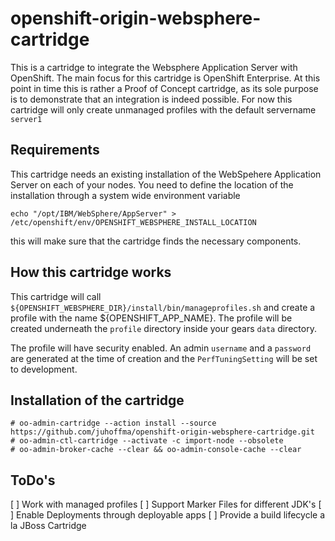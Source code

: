 openshift-origin-websphere-cartridge
====================================

This is a cartridge to integrate the Websphere Application Server with OpenShift. The main focus for this cartridge is OpenShift Enterprise. At this point in time this is rather a Proof of Concept cartridge, as its sole purpose is to demonstrate that an integration is indeed possible. For now this cartridge will only create unmanaged profiles with the default servername `server1`

Requirements
------------

This cartridge needs an existing installation of the WebSpehere Application Server on each of your nodes. You need to define the location of the installation through a system wide environment variable 

```
echo "/opt/IBM/WebSphere/AppServer" > /etc/openshift/env/OPENSHIFT_WEBSPHERE_INSTALL_LOCATION
```

this will make sure that the cartridge finds the necessary components.

How this cartridge works
------------------------

This cartridge will call `${OPENSHIFT_WEBSPHERE_DIR}/install/bin/manageprofiles.sh` and create a profile with the name ${OPENSHIFT_APP_NAME}. The profile will be created underneath the `profile` directory inside your gears `data` directory. 

The profile will have security enabled. An admin `username` and a `password` are generated at the time of creation and the `PerfTuningSetting` will be set to development.

Installation of the cartridge
-----------------------------

```
# oo-admin-cartridge --action install --source https://github.com/juhoffma/openshift-origin-websphere-cartridge.git
# oo-admin-ctl-cartridge --activate -c import-node --obsolete
# oo-admin-broker-cache --clear && oo-admin-console-cache --clear
```

ToDo's
------

[ ] Work with managed profiles
[ ] Support Marker Files for different JDK's
[ ] Enable Deployments through deployable apps
[ ] Provide a build lifecycle a la JBoss Cartridge
